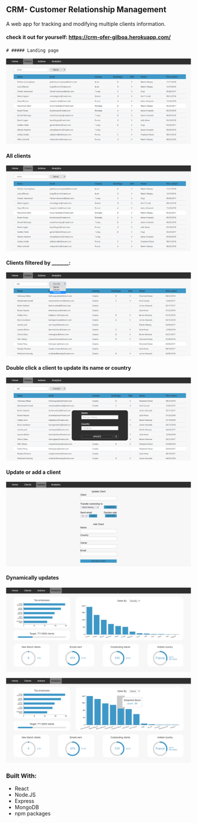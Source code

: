 ## CRM- Customer Relationship Management

A web app for tracking and modifying multiple clients information. 

#### check it out for yourself: https://crm-ofer-gilboa.herokuapp.com/

```diff
# ##### Landing page
```
![alt text](src/img/Clients.PNG "Home Page screenshot")

#### All clients 
![alt text](src/img/Clients.PNG "Home Page screenshot")

#### Clients filtered by _______:
![alt text](src/img/ClientsByCountry.PNG "Home Page screenshot")

#### Double click a client to update its name or country
![alt text](src/img/CRMclients.PNG "Home Page screenshot")

#### Update or add a client
![alt text](src/img/Actions.PNG "Home Page screenshot")

#### Dynamically updates  
![alt text](src/img/Analytics.PNG "Home Page screenshot")

![alt text](src/img/AnalyticsOwner.PNG "Home Page screenshot")

### Built With:
- React
- Node.JS
- Express
- MongoDB
- npm packages


